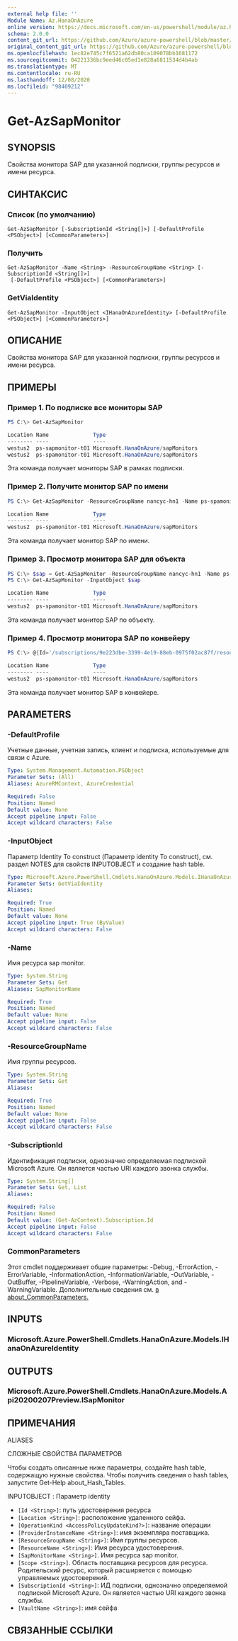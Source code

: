 ```yaml
---
external help file: ''
Module Name: Az.HanaOnAzure
online version: https://docs.microsoft.com/en-us/powershell/module/az.hanaonazure/get-azsapmonitor
schema: 2.0.0
content_git_url: https://github.com/Azure/azure-powershell/blob/master/src/HanaOnAzure/help/Get-AzSapMonitor.md
original_content_git_url: https://github.com/Azure/azure-powershell/blob/master/src/HanaOnAzure/help/Get-AzSapMonitor.md
ms.openlocfilehash: 1ec82e745c7f6521a62db80ca109078bb1681172
ms.sourcegitcommit: 04221336bc9eed46c05ed1e828a6811534d4b4ab
ms.translationtype: MT
ms.contentlocale: ru-RU
ms.lasthandoff: 12/08/2020
ms.locfileid: "98409212"
---
```

# Get-AzSapMonitor

## SYNOPSIS
Свойства монитора SAP для указанной подписки, группы ресурсов и имени ресурса.

## СИНТАКСИС

### Список (по умолчанию)
```
Get-AzSapMonitor [-SubscriptionId <String[]>] [-DefaultProfile <PSObject>] [<CommonParameters>]
```

### Получить
```
Get-AzSapMonitor -Name <String> -ResourceGroupName <String> [-SubscriptionId <String[]>]
 [-DefaultProfile <PSObject>] [<CommonParameters>]
```

### GetViaIdentity
```
Get-AzSapMonitor -InputObject <IHanaOnAzureIdentity> [-DefaultProfile <PSObject>] [<CommonParameters>]
```

## ОПИСАНИЕ
Свойства монитора SAP для указанной подписки, группы ресурсов и имени ресурса.

## ПРИМЕРЫ

### Пример 1. По подписке все мониторы SAP
```powershell
PS C:\> Get-AzSapMonitor

Location Name              Type
-------- ----              ----
westus2  ps-sapmonitor-t01 Microsoft.HanaOnAzure/sapMonitors
westus2  ps-spamonitor-t01 Microsoft.HanaOnAzure/sapMonitors
```

Эта команда получает мониторы SAP в рамках подписки.

### Пример 2. Получите монитор SAP по имени
```powershell
PS C:\> Get-AzSapMonitor -ResourceGroupName nancyc-hn1 -Name ps-spamonitor-t01

Location Name              Type
-------- ----              ----
westus2  ps-spamonitor-t01 Microsoft.HanaOnAzure/sapMonitors
```

Эта команда получает монитор SAP по имени.

### Пример 3. Просмотр монитора SAP для объекта
```powershell
PS C:\> $sap = Get-AzSapMonitor -ResourceGroupName nancyc-hn1 -Name ps-spamonitor-t01
PS C:\> Get-AzSapMonitor -InputObject $sap

Location Name              Type
-------- ----              ----
westus2  ps-spamonitor-t01 Microsoft.HanaOnAzure/sapMonitors
```

Эта команда получает монитор SAP по объекту.

### Пример 4. Просмотр монитора SAP по конвейеру
```powershell
PS C:\> @{Id='/subscriptions/9e223dbe-3399-4e19-88eb-0975f02ac87f/resourceGroups/nancyc-hn1/providers/Microsoft.HanaOnAzure/sapMonitors/ps-spamonitor-t01'} | Get-AzSapMonitor

Location Name              Type
-------- ----              ----
westus2  ps-spamonitor-t01 Microsoft.HanaOnAzure/sapMonitors
```

Эта команда получает монитор SAP в конвейере.

## PARAMETERS

### -DefaultProfile
Учетные данные, учетная запись, клиент и подписка, используемые для связи с Azure.

```yaml
Type: System.Management.Automation.PSObject
Parameter Sets: (All)
Aliases: AzureRMContext, AzureCredential

Required: False
Position: Named
Default value: None
Accept pipeline input: False
Accept wildcard characters: False
```

### -InputObject
Параметр Identity To construct (Параметр identity To construct), см. раздел NOTES для свойств INPUTOBJECT и создание hash table.

```yaml
Type: Microsoft.Azure.PowerShell.Cmdlets.HanaOnAzure.Models.IHanaOnAzureIdentity
Parameter Sets: GetViaIdentity
Aliases:

Required: True
Position: Named
Default value: None
Accept pipeline input: True (ByValue)
Accept wildcard characters: False
```

### -Name
Имя ресурса sap monitor.

```yaml
Type: System.String
Parameter Sets: Get
Aliases: SapMonitorName

Required: True
Position: Named
Default value: None
Accept pipeline input: False
Accept wildcard characters: False
```

### -ResourceGroupName
Имя группы ресурсов.

```yaml
Type: System.String
Parameter Sets: Get
Aliases:

Required: True
Position: Named
Default value: None
Accept pipeline input: False
Accept wildcard characters: False
```

### -SubscriptionId
Идентификация подписки, однозначно определяемая подпиской Microsoft Azure.
Он является частью URI каждого звонка службы.

```yaml
Type: System.String[]
Parameter Sets: Get, List
Aliases:

Required: False
Position: Named
Default value: (Get-AzContext).Subscription.Id
Accept pipeline input: False
Accept wildcard characters: False
```

### CommonParameters
Этот cmdlet поддерживает общие параметры: -Debug, -ErrorAction, -ErrorVariable, -InformationAction, -InformationVariable, -OutVariable, -OutBuffer, -PipelineVariable, -Verbose, -WarningAction, and -WarningVariable. Дополнительные сведения см. [в about_CommonParameters.](http://go.microsoft.com/fwlink/?LinkID=113216)

## INPUTS

### Microsoft.Azure.PowerShell.Cmdlets.HanaOnAzure.Models.IHanaOnAzureIdentity

## OUTPUTS

### Microsoft.Azure.PowerShell.Cmdlets.HanaOnAzure.Models.Api20200207Preview.ISapMonitor

## ПРИМЕЧАНИЯ

ALIASES

СЛОЖНЫЕ СВОЙСТВА ПАРАМЕТРОВ

Чтобы создать описанные ниже параметры, создайте hash table, содержащую нужные свойства. Чтобы получить сведения о hash tables, запустите Get-Help about_Hash_Tables.


INPUTOBJECT <IHanaOnAzureIdentity> : Параметр identity
  - `[Id <String>]`: путь удостоверения ресурса
  - `[Location <String>]`: расположение удаленного сейфа.
  - `[OperationKind <AccessPolicyUpdateKind?>]`: название операции
  - `[ProviderInstanceName <String>]`: имя экземпляра поставщика.
  - `[ResourceGroupName <String>]`: Имя группы ресурсов.
  - `[ResourceName <String>]`: Имя ресурса удостоверения.
  - `[SapMonitorName <String>]`. Имя ресурса sap monitor.
  - `[Scope <String>]`. Область поставщика ресурсов для ресурса. Родительский ресурс, который расширяется с помощью управляемых удостоверений.
  - `[SubscriptionId <String>]`: ИД подписки, однозначно определяемой подпиской Microsoft Azure. Он является частью URI каждого звонка службы.
  - `[VaultName <String>]`: имя сейфа

## СВЯЗАННЫЕ ССЫЛКИ

